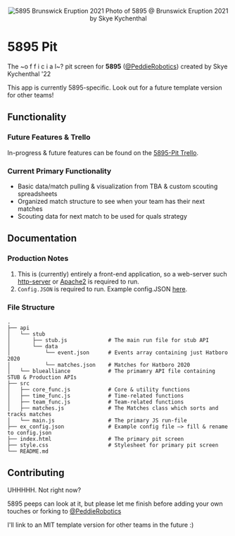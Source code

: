 <p align="center">
    <img alt="5895 Brunswick Eruption 2021" src="https://user-images.githubusercontent.com/34521078/150027259-ccdc63c1-2553-4a99-8b22-647bd87bbdf9.jpg" />
    Photo of 5895 @ Brunswick Eruption 2021 by Skye Kychenthal
</p>

# 5895 Pit 

The ~o f f i c i a l~? pit screen for **5895** ([@PeddieRobotics](https://github.com/peddierobotics)) created by Skye Kychenthal '22

This app is currently 5895-specific. Look out for a future template version for other teams!

## Functionality
### Future Features & Trello
In-progress & future features can be found on the [5895-Pit Trello](https://trello.com/b/3Hwtan5P/main-board).

### Current Primary Functionality
* Basic data/match pulling & visualization from TBA & custom scouting spreadsheets
* Organized match structure to see when your team has their next matches
* Scouting data for next match to be used for quals strategy

## Documentation

### Production Notes
1. This is (currently) entirely a front-end application, so a web-server such [http-server](https://www.npmjs.com/package/http-server) or [Apache2](https://httpd.apache.org/) is required to run. 
2. `Config.JSON` is required to run. Example config.JSON [here](https://github.com/SkyMocha/5895-Pit/blob/main/ex_config.json).

### File Structure
```
.
├── api                         
│   └── stub                    
│       ├── stub.js             # The main run file for stub API 
│       └── data
│           └── event.json      # Events array containing just Hatboro 2020
│           └── matches.json    # Matches for Hatboro 2020
│   └── bluealliance            # The primamry API file containing STUB & Production APIs
├── src                         
│   ├── core_func.js            # Core & utility functions
│   ├── time_func.js            # Time-related functions
│   ├── team_func.js            # Team-related functions
│   ├── matches.js              # The Matches class which sorts and tracks matches
│   └── main.js                 # The primary JS run-file
├── ex_config.json              # Example config file —> fill & rename to config.json
├── index.html                  # The primary pit screen
├── style.css                   # Stylesheet for primary pit screen
└── README.md
```

## Contributing
UHHHHH. Not right now? 

5895 peeps can look at it, but please let me finish before adding your own touches or forking to [@PeddieRobotics](https://github.com/peddierobotics)

I'll link to an MIT template version for other teams in the future :)